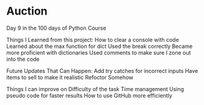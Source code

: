 # Auction
Day 9 in the 100 days of Python Course

Things I Learned from this project:
  How to clear a console with code 
  Learned about the max function for dict 
  Used the break correctly 
  Became more proficient with dictionaries 
  Used comments to make sure I zone out into the code
  
Future Updates That Can Happen:
  Add try catches for incorrect inputs 
  Have items to sell to make it realistic 
  Refoctor Somehow 

Things I can improve on 
  Difficulty of the task
  Time management
  Using pseudo code for faster results 
  How to use GitHub more efficiently 
  

